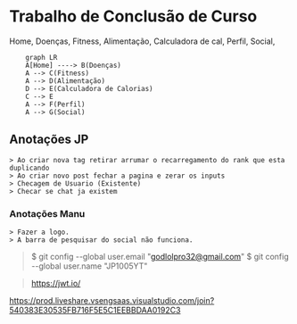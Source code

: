 # Trabalho de Conclusão de Curso
Home,
    Doenças,
    Fitness,
    Alimentação,
        Calculadora de cal,
    Perfil,
    Social,
```mermaid
    graph LR
    A[Home] ----> B(Doenças)
    A --> C(Fitness)
    A --> D(Alimentação)
    D --> E(Calculadora de Calorias)
    C --> E
    A --> F(Perfil)
    A --> G(Social)
```
## Anotações JP
    > Ao criar nova tag retirar arrumar o recarregamento do rank que esta duplicando
    > Ao criar novo post fechar a pagina e zerar os inputs
    > Checagem de Usuario (Existente)
    > Checar se chat ja existem
### Anotações Manu
    > Fazer a logo.
    > A barra de pesquisar do social não funciona.
    
> $ git config --global user.email "godlolpro32@gmail.com"
> $ git config --global user.name "JP1005YT"

>https://jwt.io/

https://prod.liveshare.vsengsaas.visualstudio.com/join?540383E30535FB716F5E5C1EEBBDAA0192C3
